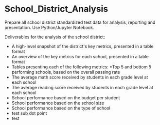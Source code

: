 # School_District_Analysis
Prepare all school district standardized test data for analysis, reporting and presentation.  Use Python/Jupyter Notebook.  

Deliverables for the analysis of the school district: 

* A high-level snapshot of the district's key metrics, presented in a table format
* An overview of the key metrics for each school, presented in a table format
* Tables presenting each of the following metrics:
 *Top 5 and bottom 5 performing schools, based on the overall passing rate
 * The average math score received by students in each grade level at each school
 * The average reading score received by students in each grade level at each school
 * School performance based on the budget per student
 * School performance based on the school size 
 * School performance based on the type of school
  * test sub dot point
   * test
